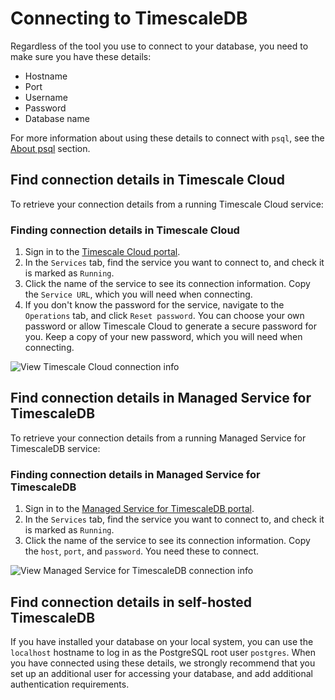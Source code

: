 # Connecting to TimescaleDB
Regardless of the tool you use to connect to your database, you need to make
sure you have these details:
*   Hostname
*   Port
*   Username
*   Password
*   Database name

For more information about using these details to connect with `psql`, see the
[About psql][about-psql] section.

## Find connection details in Timescale Cloud
To retrieve your connection details from a running Timescale Cloud service:

<procedure>

### Finding connection details in Timescale Cloud
1.  Sign in to the [Timescale Cloud portal][tsc-portal].
1.  In the `Services` tab, find the service you want to connect to, and check
    it is marked as `Running`.
1.  Click the name of the service to see its connection information. Copy the
    `Service URL`, which you will need when connecting.
1.  If you don't know the password for the service, navigate to the `Operations`
    tab, and click `Reset password`. You can choose your own password or allow
    Timescale Cloud to generate a secure password for you. Keep a copy of your
    new password, which you will need when connecting.

<img class="main-content__illustration" src="https://s3.amazonaws.com/assets.timescale.com/docs/images/tsc-connection-info.png" alt="View Timescale Cloud connection info"/>

</procedure>

## Find connection details in Managed Service for TimescaleDB
To retrieve your connection details from a running Managed Service for
TimescaleDB service:

<procedure>

### Finding connection details in Managed Service for TimescaleDB
1.  Sign in to the [Managed Service for TimescaleDB portal][mst-portal].
1.  In the `Services` tab, find the service you want to connect to, and check
    it is marked as `Running`.
1.  Click the name of the service to see its connection information. Copy the
    `host`, `port`, and `password`. You need these to connect.

<img class="main-content__illustration" src="https://s3.amazonaws.com/assets.timescale.com/docs/images/mst-connection-info.png" alt="View Managed Service for TimescaleDB connection info"/>

</procedure>

## Find connection details in self-hosted TimescaleDB
If you have installed your database on your local system, you can use the
`localhost` hostname to log in as the PostgreSQL root user `postgres`. When you
have connected using these details, we strongly recommend that you set up an
additional user for accessing your database, and add additional authentication
requirements.


[about-psql]: /how-to-guides/connecting/about-psql/
[tsc-portal]: https://console.cloud.timescale.com/
[mst-portal]: https://portal.managed.timescale.com
